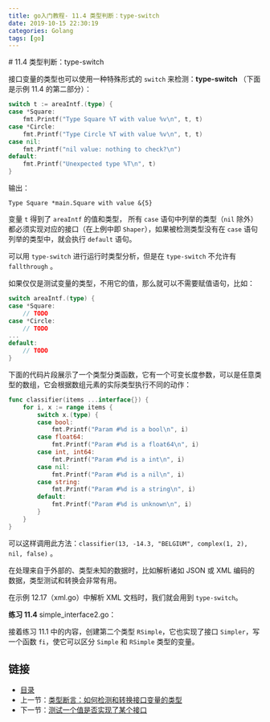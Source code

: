 ```yaml
---
title: go入门教程- 11.4 类型判断：type-switch   
date: 2019-10-15 22:30:19   
categories: Golang   
tags: [go]   
---
```

﻿# 11.4 类型判断：type-switch

接口变量的类型也可以使用一种特殊形式的 `switch` 来检测：**type-switch** （下面是示例 11.4 的第二部分）：

```go
switch t := areaIntf.(type) {
case *Square:
	fmt.Printf("Type Square %T with value %v\n", t, t)
case *Circle:
	fmt.Printf("Type Circle %T with value %v\n", t, t)
case nil:
	fmt.Printf("nil value: nothing to check?\n")
default:
	fmt.Printf("Unexpected type %T\n", t)
}
```

输出：

    Type Square *main.Square with value &{5}

变量 `t` 得到了 `areaIntf` 的值和类型， 所有 `case` 语句中列举的类型（`nil` 除外）都必须实现对应的接口（在上例中即 `Shaper`），如果被检测类型没有在 `case` 语句列举的类型中，就会执行 `default` 语句。

可以用 `type-switch` 进行运行时类型分析，但是在 `type-switch` 不允许有 `fallthrough` 。

如果仅仅是测试变量的类型，不用它的值，那么就可以不需要赋值语句，比如：

```go
switch areaIntf.(type) {
case *Square:
	// TODO
case *Circle:
	// TODO
...
default:
	// TODO
}
```

下面的代码片段展示了一个类型分类函数，它有一个可变长度参数，可以是任意类型的数组，它会根据数组元素的实际类型执行不同的动作：

```go
func classifier(items ...interface{}) {
	for i, x := range items {
		switch x.(type) {
		case bool:
			fmt.Printf("Param #%d is a bool\n", i)
		case float64:
			fmt.Printf("Param #%d is a float64\n", i)
		case int, int64:
			fmt.Printf("Param #%d is a int\n", i)
		case nil:
			fmt.Printf("Param #%d is a nil\n", i)
		case string:
			fmt.Printf("Param #%d is a string\n", i)
		default:
			fmt.Printf("Param #%d is unknown\n", i)
		}
	}
}
```

可以这样调用此方法：`classifier(13, -14.3, "BELGIUM", complex(1, 2), nil, false)` 。

在处理来自于外部的、类型未知的数据时，比如解析诸如 JSON 或 XML 编码的数据，类型测试和转换会非常有用。

在示例 12.17（xml.go）中解析 XML 文档时，我们就会用到 `type-switch`。

**练习 11.4** simple_interface2.go：

接着练习 11.1 中的内容，创建第二个类型 `RSimple`，它也实现了接口 `Simpler`，写一个函数 `fi`，使它可以区分 `Simple` 和 `RSimple` 类型的变量。

## 链接

- [目录](directory.md)
- 上一节：[类型断言：如何检测和转换接口变量的类型](11.3.md)
- 下一节：[测试一个值是否实现了某个接口](11.5.md)
